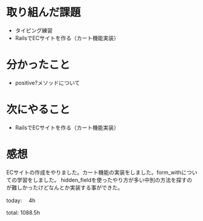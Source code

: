 #  取り組んだ課題
- タイピング練習
- RailsでECサイトを作る（カート機能実装）


# 分かったこと
- positive?メソッドについて

# 次にやること
- RailsでECサイトを作る（カート機能実装）


# 感想
ECサイトの作成をやりました。カート機能の実装をしました。form_withについての学習をしました。
hidden_fieldを使ったやり方が多い中別の方法を探すのが難しかったけどなんとか実装する事ができた。

today: 　4h

total: 1088.5h
